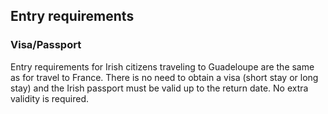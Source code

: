 ## Entry requirements

### **Visa/Passport**

Entry requirements for Irish citizens traveling to Guadeloupe are the same as for travel to France. There is no need to obtain a visa (short stay or long stay) and the Irish passport must be valid up to the return date. No extra validity is required.
